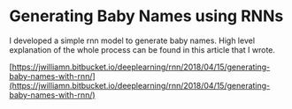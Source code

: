 # Generating Baby Names using RNNs
I developed a simple rnn model to generate baby names. High level explanation of the whole process can be found in this article that I wrote.

[https://jwilliamn.bitbucket.io/deeplearning/rnn/2018/04/15/generating-baby-names-with-rnn/](https://jwilliamn.bitbucket.io/deeplearning/rnn/2018/04/15/generating-baby-names-with-rnn/)
